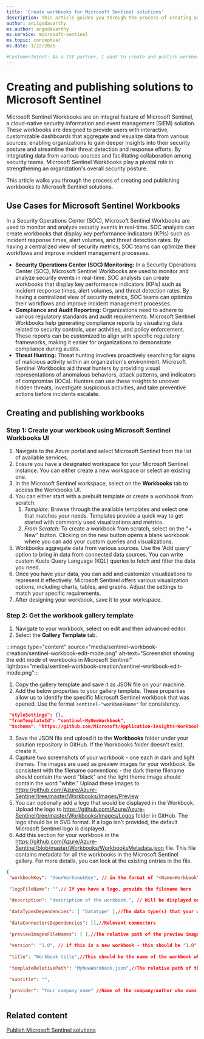 ```yaml
---
title: 'Create workbooks for Microsoft Sentinel solutions'
description: This article guides you through the process of creating and publishing workbooks to Microsoft Sentinel solutions.
author: anilgodavarthy
ms.author: angodavarthy
ms.service: microsoft-sentinel
ms.topic: conceptual 
ms.date: 1/22/2025

#CustomerIntent: As a ISV partner, I want to create and publish workbooks to my Microsoft Sentinel solution so that I can provide insights to my customers.
---
```


# Creating and publishing solutions to Microsoft Sentinel

Microsoft Sentinel Workbooks are an integral feature of Microsoft Sentinel, a cloud-native security information and event management (SIEM) solution. These workbooks are designed to provide users with interactive, customizable dashboards that aggregate and visualize data from various sources, enabling organizations to gain deeper insights into their security posture and streamline their threat detection and response efforts. By integrating data from various sources and facilitating collaboration among security teams, Microsoft Sentinel Workbooks play a pivotal role in strengthening an organization's overall security posture.

This article walks you through the process of creating and publishing workbooks to Microsoft Sentinel solutions.

## Use Cases for Microsoft Sentinel Workbooks
In a Security Operations Center (SOC), Microsoft Sentinel Workbooks are used to monitor and analyze security events in real-time. SOC analysts can create workbooks that display key performance indicators (KPIs) such as incident response times, alert volumes, and threat detection rates. By having a centralized view of security metrics, SOC teams can optimize their workflows and improve incident management processes.

- **Security Operations Center (SOC) Monitoring:** In a Security Operations Center (SOC), Microsoft Sentinel Workbooks are used to monitor and analyze security events in real-time. SOC analysts can create workbooks that display key performance indicators (KPIs) such as incident response times, alert volumes, and threat detection rates. By having a centralized view of security metrics, SOC teams can optimize their workflows and improve incident management processes.
- **Compliance and Audit Reporting:** Organizations need to adhere to various regulatory standards and audit requirements. Microsoft Sentinel Workbooks help generating compliance reports by visualizing data related to security controls, user activities, and policy enforcement. These reports can be customized to align with specific regulatory frameworks, making it easier for organizations to demonstrate compliance during audits.
- **Threat Hunting:** Threat hunting involves proactively searching for signs of malicious activity within an organization's environment. Microsoft Sentinel Workbooks aid threat hunters by providing visual representations of anomalous behaviors, attack patterns, and indicators of compromise (IOCs). Hunters can use these insights to uncover hidden threats, investigate suspicious activities, and take preventive actions before incidents escalate.

## Creating and publishing workbooks

### Step 1: Create your workbook using Microsoft Sentinel Workbooks UI
1. Navigate to the Azure portal and select Microsoft Sentinel from the list of available services.
1. Ensure you have a designated workspace for your Microsoft Sentinel instance. You can either create a new workspace or select an existing one.
1. In the Microsoft Sentinel workspace, select on the **Workbooks** tab to access the Workbooks UI.
1. You can either start with a prebuilt template or create a workbook from scratch:
    1. *Template:* Browse through the available templates and select one that matches your needs. Templates provide a quick way to get started with commonly used visualizations and metrics.
    1. *From Scratch:* To create a workbook from scratch, select on the "+ New" button. Clicking on the new button opens a blank workbook where you can add your custom queries and visualizations.
1. Workbooks aggregate data from various sources. Use the 'Add query' option to bring in data from connected data sources. You can write custom Kusto Query Language (KQL) queries to fetch and filter the data you need.
1. Once you have your data, you can add and customize visualizations to represent it effectively. Microsoft Sentinel offers various visualization options, including charts, tables, and graphs. Adjust the settings to match your specific requirements.
1. After designing your workbook, save it to your workspace. 

### Step 2: Get the workbook gallery template

1. Navigate to your workbook, select on edit and then advanced editor.
1. Select the **Gallery Template** tab.

:::image type="content" source="media/sentinel-workbook-creation/sentinel-workbook-edit-mode.png" alt-text="Screenshot showing the edit mode of workbooks in Microsoft Sentinel" lightbox="media/sentinel-workbook-creation/sentinel-workbook-edit-mode.png":::   

1. Copy the gallery template and save it as JSON file on your machine.
1. Add the below properties to your gallery template. These properties allow us to identify the specific Microsoft Sentinel workbook that was opened. Use the format `sentinel-"workbookName"` for consistency.

```json
 "styleSettings": {},
 "fromTemplateId": "sentinel-MyNewWorkbook",
 "$schema": "https://github.com/Microsoft/Application-Insights-Workbooks/blob/master/schema/workbook.json"
```
 3. Save the JSON file and upload it to the **Workbooks** folder under your solution repository in GitHub. If the Workbooks folder doesn't exist, create it.
 1. Capture two screenshots of your workbook - one each in dark and light themes. The images are used as preview images for your workbook. Be consistent with the filename conventions - the dark theme filename should contain the word "black" and the light theme image should contain the word "white." Upload these images to https://github.com/Azure/Azure-Sentinel/tree/master/Workbooks/Images/Preview 
 1. You can optionally add a logo that would be displayed in the Workbook. Upload the logo to https://github.com/Azure/Azure-Sentinel/tree/master/Workbooks/Images/Logos folder in GitHub. The logo should be in SVG format. If a logo isn't provided, the default Microsoft Sentinel logo is displayed.
 1. Add this section for your workbook in the https://github.com/Azure/Azure-Sentinel/blob/master/Workbooks/WorkbooksMetadata.json file. This file contains metadata for all the workbooks in the Microsoft Sentinel gallery. For more details, you can look at the existing entries in the file.

```json
{
 "workbookKey": "YourWorkbookKey", // in the format of "<Name>Workbook". Ensure that the key is unique across all workbooks
 
 "logoFileName": "",// If you have a logo, provide the filename here
 
 "description": "description of the workbook.", // Will be displayed on the workbooks blade next to the logo and preview images
 
 "dataTypesDependencies": [ "Datatype" ],//The data type(s) that your workbook queries
 
 "dataConnectorsDependencies": [],//Relevant connectors
 
 "previewImagesFileNames": [ ],//The relative path of the preview images you saved under workbooks/images/previews
 
 "version": "1.0", // if this is a new workbook - this should be "1.0"
 
 "title": "Workbook title",//This should be the name of the workbook which will be displayed in the main workbooks blade - for example "Palo Alto overview"
 
 "templateRelativePath": "MyNewWorkbook.json",//The relative path of the JSON of the template (the gallery template you saved) 
 
 "subtitle": "",
 
 "provider": "Your company name" //Name of the company/author who owns the workbook and is responsible for providing support
 }
```
## Related content

[Publish Microsoft Sentinel solutions](/azure/sentinel/publish-sentinel-solutions)    